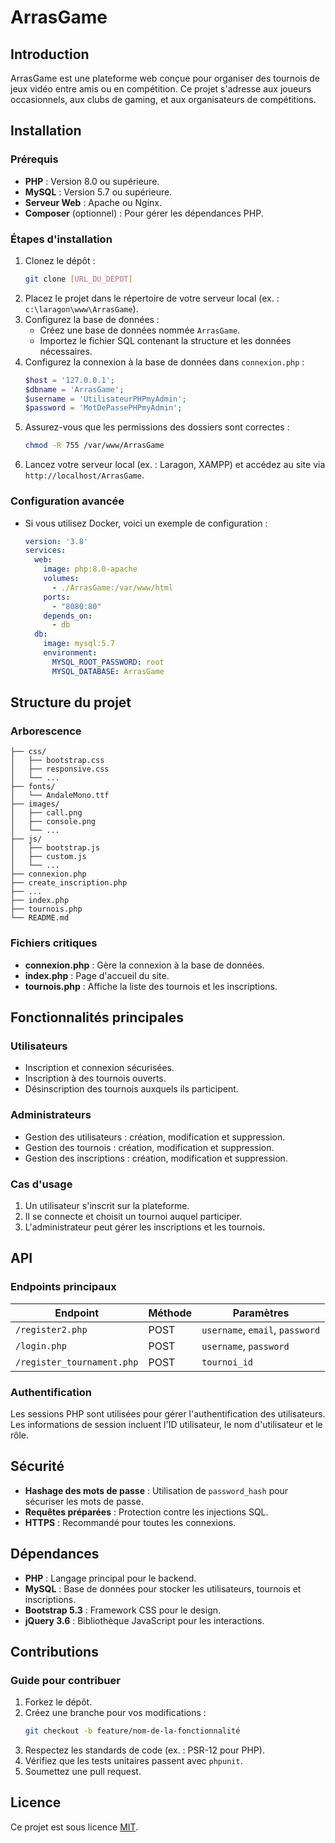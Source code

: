 # ArrasGame

## Introduction
ArrasGame est une plateforme web conçue pour organiser des tournois de jeux vidéo entre amis ou en compétition. Ce projet s'adresse aux joueurs occasionnels, aux clubs de gaming, et aux organisateurs de compétitions.

## Installation

### Prérequis
- **PHP** : Version 8.0 ou supérieure.
- **MySQL** : Version 5.7 ou supérieure.
- **Serveur Web** : Apache ou Nginx.
- **Composer** (optionnel) : Pour gérer les dépendances PHP.

### Étapes d'installation
1. Clonez le dépôt :
   ```bash
   git clone [URL_DU_DEPOT]
   ```
2. Placez le projet dans le répertoire de votre serveur local (ex. : `c:\laragon\www\ArrasGame`).
3. Configurez la base de données :
   - Créez une base de données nommée `ArrasGame`.
   - Importez le fichier SQL contenant la structure et les données nécessaires.
4. Configurez la connexion à la base de données dans `connexion.php` :
   ```php
   $host = '127.0.0.1';
   $dbname = 'ArrasGame';
   $username = 'UtilisateurPHPmyAdmin';
   $password = 'MotDePassePHPmyAdmin';
   ```
5. Assurez-vous que les permissions des dossiers sont correctes :
   ```bash
   chmod -R 755 /var/www/ArrasGame
   ```
6. Lancez votre serveur local (ex. : Laragon, XAMPP) et accédez au site via `http://localhost/ArrasGame`.

### Configuration avancée
- Si vous utilisez Docker, voici un exemple de configuration :
   ```yaml
   version: '3.8'
   services:
     web:
       image: php:8.0-apache
       volumes:
         - ./ArrasGame:/var/www/html
       ports:
         - "8080:80"
       depends_on:
         - db
     db:
       image: mysql:5.7
       environment:
         MYSQL_ROOT_PASSWORD: root
         MYSQL_DATABASE: ArrasGame
   ```

## Structure du projet

### Arborescence
```
├── css/
│   ├── bootstrap.css
│   ├── responsive.css
│   └── ...
├── fonts/
│   └── AndaleMono.ttf
├── images/
│   ├── call.png
│   ├── console.png
│   └── ...
├── js/
│   ├── bootstrap.js
│   ├── custom.js
│   └── ...
├── connexion.php
├── create_inscription.php
├── ...
├── index.php
├── tournois.php
└── README.md
```

### Fichiers critiques
- **connexion.php** : Gère la connexion à la base de données.
- **index.php** : Page d'accueil du site.
- **tournois.php** : Affiche la liste des tournois et les inscriptions.

## Fonctionnalités principales

### Utilisateurs
- Inscription et connexion sécurisées.
- Inscription à des tournois ouverts.
- Désinscription des tournois auxquels ils participent.

### Administrateurs
- Gestion des utilisateurs : création, modification et suppression.
- Gestion des tournois : création, modification et suppression.
- Gestion des inscriptions : création, modification et suppression.

### Cas d'usage
1. Un utilisateur s'inscrit sur la plateforme.
2. Il se connecte et choisit un tournoi auquel participer.
3. L'administrateur peut gérer les inscriptions et les tournois.

## API

### Endpoints principaux
| Endpoint                  | Méthode | Paramètres              |
|---------------------------|---------|-------------------------|
| `/register2.php`          | POST    | `username`, `email`, `password` |
| `/login.php`              | POST    | `username`, `password`  |
| `/register_tournament.php`| POST    | `tournoi_id`            |

### Authentification
Les sessions PHP sont utilisées pour gérer l'authentification des utilisateurs. Les informations de session incluent l'ID utilisateur, le nom d'utilisateur et le rôle.

## Sécurité
- **Hashage des mots de passe** : Utilisation de `password_hash` pour sécuriser les mots de passe.
- **Requêtes préparées** : Protection contre les injections SQL.
- **HTTPS** : Recommandé pour toutes les connexions.

## Dépendances
- **PHP** : Langage principal pour le backend.
- **MySQL** : Base de données pour stocker les utilisateurs, tournois et inscriptions.
- **Bootstrap 5.3** : Framework CSS pour le design.
- **jQuery 3.6** : Bibliothèque JavaScript pour les interactions.

## Contributions

### Guide pour contribuer
1. Forkez le dépôt.
2. Créez une branche pour vos modifications :
   ```bash
   git checkout -b feature/nom-de-la-fonctionnalité
   ```
3. Respectez les standards de code (ex. : PSR-12 pour PHP).
4. Vérifiez que les tests unitaires passent avec `phpunit`.
5. Soumettez une pull request.

## Licence
Ce projet est sous licence [MIT](https://opensource.org/licenses/MIT).
